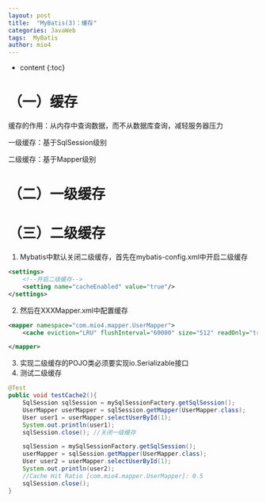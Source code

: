 ```yaml
---
layout: post
title:  "MyBatis(3)：缓存"
categories: JavaWeb
tags:  MyBatis
author: mio4
---
```


* content
{:toc}











# （一）缓存

缓存的作用：从内存中查询数据，而不从数据库查询，减轻服务器压力

一级缓存：基于SqlSession级别

二级缓存：基于Mapper级别



# （二）一级缓存





# （三）二级缓存

1. Mybatis中默认关闭二级缓存，首先在mybatis-config.xml中开启二级缓存

```xml
<settings>
    <!--开启二级缓存-->
    <setting name="cacheEnabled" value="true"/>
</settings>
```

2. 然后在XXXMapper.xml中配置缓存

```xml
<mapper namespace="com.mio4.mapper.UserMapper">
    <cache eviction="LRU" flushInterval="60000" size="512" readOnly="true"/>

</mapper>
```

3. 实现二级缓存的POJO类必须要实现io.Serializable接口
4. 测试二级缓存

```java
@Test
public void testCache2(){
    SqlSession sqlSession = mySqlSessionFactory.getSqlSession();
    UserMapper userMapper = sqlSession.getMapper(UserMapper.class);
    User user1 = userMapper.selectUserById(1);
    System.out.println(user1);
    sqlSession.close(); //关闭一级缓存

    sqlSession = mySqlSessionFactory.getSqlSession();
    userMapper = sqlSession.getMapper(UserMapper.class);
    User user2 = userMapper.selectUserById(1);
    System.out.println(user2);
	//Cache Hit Ratio [com.mio4.mapper.UserMapper]: 0.5
    sqlSession.close();
}
```











